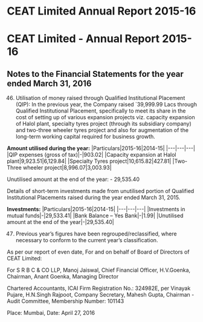 # CEAT Limited Annual Report 2015-16

# CEAT Limited - Annual Report 2015-16

## Notes to the Financial Statements for the year ended March 31, 2016

46. Utilisation of money raised through Qualified Institutional Placement (QIP): In the previous year, the Company raised `39,999.99 Lacs through Qualified Institutional Placement, specifically to meet its share in the cost of setting up of various expansion projects viz. capacity expansion of Halol plant, specialty tyres project (through its subsidiary company) and two-three wheeler tyres project and also for augmentation of the long-term working capital required for business growth.

**Amount utilised during the year:**
|Particulars|2015-16|2014-15|
|---|---|---|
|QIP expenses (gross of tax)|-|903.02|
|Capacity expansion at Halol plant|9,923.51|6,129.84|
|Specialty Tyres project|10,615.82|427.81|
|Two-Three wheeler project|8,996.07|3,003.93|

Unutilised amount at the end of the year: - 29,535.40

Details of short-term investments made from unutilised portion of Qualified Institutional Placements raised during the year ended March 31, 2015.

**Investments:**
|Particulars|2015-16|2014-15|
|---|---|---|
|Investments in mutual funds|-|29,533.41|
|Bank Balance – Yes Bank|-|1.99|
|Unutilised amount at the end of the year|-|29,535.40|

47. Previous year’s figures have been regrouped/reclassified, where necessary to conform to the current year’s classification.

As per our report of even date, For and on behalf of Board of Directors of CEAT Limited:

For S R B C & CO LLP, Manoj Jaiswal, Chief Financial Officer, H.V.Goenka, Chairman, Anant Goenka, Managing Director

Chartered Accountants, ICAI Firm Registration No.: 324982E, per Vinayak Pujare, H.N.Singh Rajpoot, Company Secretary, Mahesh Gupta, Chairman - Audit Committee, Membership Number: 101143

Place: Mumbai, Date: April 27, 2016